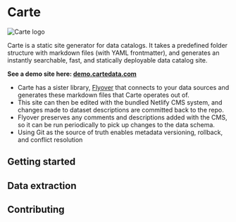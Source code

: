 # Carte

![Carte logo](https://cartedata.com/ligature.svg)

Carte is a static site generator for data catalogs. It takes a predefined folder structure with markdown files (with YAML frontmatter), and generates an instantly searchable, fast, and statically deployable data catalog site.

**See a demo site here: [demo.cartedata.com](https://demo.cartedata.com)**

* Carte has a sister library, [Flyover](https://github.com/carte-data/flyover) that connects to your data sources and generates these markdown files that Carte operates out of.
* This site can then be edited with the bundled Netlify CMS system, and changes made to dataset descriptions are committed back to the repo.
* Flyover preserves any comments and descriptions added with the CMS, so it can be run periodically to pick up changes to the data schema.
* Using Git as the source of truth enables metadata versioning, rollback, and conflict resolution

## Getting started

## Data extraction

## Contributing 
